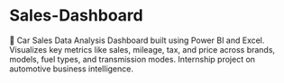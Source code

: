 # Sales-Dashboard
🚗 Car Sales Data Analysis Dashboard built using Power BI and Excel. Visualizes key metrics like sales, mileage, tax, and price across brands, models, fuel types, and transmission modes. Internship project on automotive business intelligence.
